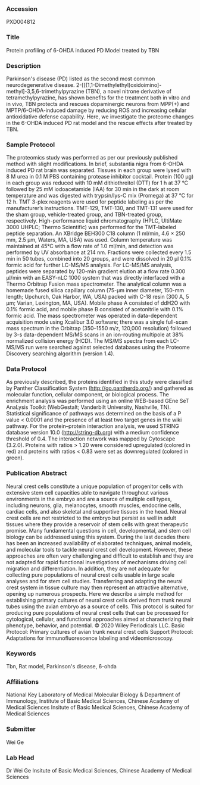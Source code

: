 ### Accession
PXD004812

### Title
Protein profiling of 6-OHDA induced PD Model treated by TBN

### Description
Parkinson's disease (PD) listed as the second most common neurodegenerative disease. 2-[[(1,1-Dimethylethyl)oxidoimino]-methyl]-3,5,6-trimethylpyrazine (TBN), a novel nitrone derivative of tetramethylpyrazine, has shown benefits for the treatment both in vitro and in vivo, TBN protects and rescues dopaminergic neurons from MPP(+) and MPTP/6-OHDA-induced damage by reducing ROS and increasing cellular antioxidative defense capability. Here, we investigate the proteome changes in the 6-OHDA induced PD rat model and the rescue effects after treated by TBN.

### Sample Protocol
The proteomics study was performed as per our previously published method with slight modifications. In brief, substantia nigra from 6-OHDA induced PD rat brain was separated. Tissues in each group were lysed with 8 M urea in 0.1 M PBS containing protease inhibitor cocktail. Protein (100 μg) in each group was reduced with 10 mM dithiothreitol (DTT) for 1 h at 37 °C followed by 25 mM iodoacetamide (IAA) for 30 min in the dark at room temperature and was digested with trypsin/lys-C mix (Promega) at 37 °C for 12 h. TMT 3-plex reagents were used for peptide labeling as per the manufacturer’s instructions. TMT-129, TMT-130, and TMT-131 were used for the sham group, vehicle-treated group, and TBN-treated group, respectively. High-performance liquid chromatography (HPLC, UltiMate 3000 UHPLC; Thermo Scientific) was performed for the TMT-labeled peptide separation. An XBridge BEH300 C18 column (1 ml/min, 4.6 × 250 mm, 2.5 μm, Waters, MA, USA) was used. Column temperature was maintained at 45°C with a flow rate of 1.0 ml/min, and detection was performed by UV absorbance at 214 nm. Fractions were collected every 1.5 min in 50 tubes, combined into 20 groups, and were dissolved in 20 μl 0.1% formic acid for further LC-MS/MS analysis. For LC-MS/MS analysis, peptides were separated by 120-min gradient elution at a flow rate 0.300 μl/min with an EASY-nLC 1000 system that was directly interfaced with a Thermo Orbitrap Fusion mass spectrometer. The analytical column was a homemade fused silica capillary column (75-μm inner diameter, 150-mm length; Upchurch, Oak Harbor, WA, USA) packed with C-18 resin (300 A, 5 μm; Varian, Lexington, MA, USA). Mobile phase A consisted of ddH2O with 0.1% formic acid, and mobile phase B consisted of acetonitrile with 0.1% formic acid. The mass spectrometer was operated in data-dependent acquisition mode using Xcalibur 3.0 software; there was a single full-scan mass spectrum in the Orbitrap (350–1550 m/z, 120,000 resolution) followed by 3-s data-dependent MS/MS scans in an ion-routing multipole at 38% normalized collision energy (HCD). The MS/MS spectra from each LC-MS/MS run were searched against selected databases using the Proteome Discovery searching algorithm (version 1.4).

### Data Protocol
As previously described, the proteins identified in this study were classified by Panther Classification System (http://go.pantherdb.org/) and gathered as molecular function, cellular component, or biological process. The enrichment analysis was performed using an online WEB-based GEne SeT AnaLysis Toolkit (WebGestalt; Vanderbilt University, Nashville, TN). Statistical significance of pathways was determined on the basis of a P value < 0.0001 and the presence of at least two target genes in the wiki pathway. For the protein–protein interaction analysis, we used STRING database version 10.0 (http://string-db.org) with a medium confidence threshold of 0.4. The interaction network was mapped by Cytoscape (3.2.0). Proteins with ratios > 1.20 were considered upregulated (colored in red) and proteins with ratios < 0.83 were set as downregulated (colored in green).

### Publication Abstract
Neural crest cells constitute a unique population of progenitor cells with extensive stem cell capacities able to navigate throughout various environments in the embryo and are a source of multiple cell types, including neurons, glia, melanocytes, smooth muscles, endocrine cells, cardiac cells, and also skeletal and supportive tissues in the head. Neural crest cells are not restricted to the embryo but persist as well in adult tissues where they provide a reservoir of stem cells with great therapeutic promise. Many fundamental questions in cell, developmental, and stem cell biology can be addressed using this system. During the last decades there has been an increased availability of elaborated techniques, animal models, and molecular tools to tackle neural crest cell development. However, these approaches are often very challenging and difficult to establish and they are not adapted for rapid functional investigations of mechanisms driving cell migration and differentiation. In addition, they are not adequate for collecting pure populations of neural crest cells usable in large scale analyses and for stem cell studies. Transferring and adapting the neural crest system in tissue culture may then represent an attractive alternative, opening up numerous prospects. Here we describe a simple method for establishing primary cultures of neural crest cells derived from trunk neural tubes using the avian embryo as a source of cells. This protocol is suited for producing pure populations of neural crest cells that can be processed for cytological, cellular, and functional approaches aimed at characterizing their phenotype, behavior, and potential. &#xa9; 2020 Wiley Periodicals LLC. Basic Protocol: Primary cultures of avian trunk neural crest cells Support Protocol: Adaptations for immunofluorescence labeling and videomicroscopy.

### Keywords
Tbn, Rat model, Parkinson's disease, 6-ohda

### Affiliations
National Key Laboratory of Medical Molecular Biology & Department of Immunology, Institute of Basic Medical Sciences, Chinese Academy of Medical Sciences 
Insitute of Basic Medical Sciences, Chinese Academy of Medical Sciences

### Submitter
Wei Ge

### Lab Head
Dr Wei Ge
Insitute of Basic Medical Sciences, Chinese Academy of Medical Sciences


